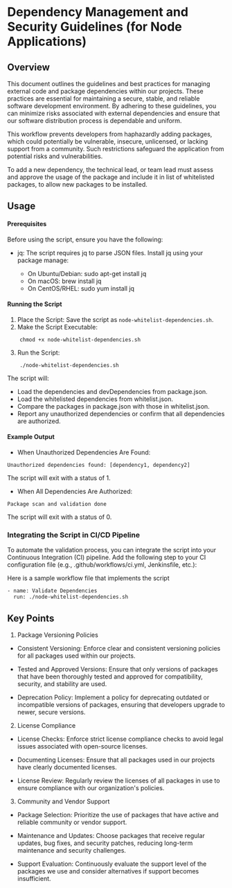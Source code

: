 # Dependency Management and Security Guidelines (for Node Applications)

## Overview
This document outlines the guidelines and best practices for managing external code and package dependencies within our projects. These practices are essential for maintaining a secure, stable, and reliable software development environment. By adhering to these guidelines, you can minimize risks associated with external dependencies and ensure that our software distribution process is dependable and uniform.

This workflow prevents developers from haphazardly adding packages, which could potentially be vulnerable, insecure, unlicensed, or lacking support from a community. Such restrictions safeguard the application from potential risks and vulnerabilities.

To add a new dependency, the technical lead, or team lead must assess and approve the usage of the package and include it in list of whitelisted packages, to allow new packages to be installed.

## Usage
#### Prerequisites
Before using the script, ensure you have the following:
- jq: The script requires jq to parse JSON files. Install jq using your package manage:

    - On Ubuntu/Debian: sudo apt-get install jq
    - On macOS: brew install jq
    - On CentOS/RHEL: sudo yum install jq

#### Running the Script
1. Place the Script: Save the script as `node-whitelist-dependencies.sh`.
2. Make the Script Executable:
``` 
    chmod +x node-whitelist-dependencies.sh
```
3. Run the Script:
```
    ./node-whitelist-dependencies.sh
```

The script will: 
- Load the dependencies and devDependencies from package.json.
- Load the whitelisted dependencies from whitelist.json.
- Compare the packages in package.json with those in whitelist.json.
- Report any unauthorized dependencies or confirm that all dependencies are authorized.

#### Example Output
- When Unauthorized Dependencies Are Found:
```
Unauthorized dependencies found: [dependency1, dependency2]
```
The script will exit with a status of 1.

- When All Dependencies Are Authorized:
```
Package scan and validation done
```
The script will exit with a status of 0.

### Integrating the Script in CI/CD Pipeline
To automate the validation process, you can integrate the script into your Continuous Integration (CI) pipeline. Add the following step to your CI configuration file (e.g., .github/workflows/ci.yml, Jenkinsfile, etc.):

Here is a sample workflow file that implements the script
```
- name: Validate Dependencies
  run: ./node-whitelist-dependencies.sh

```

## Key Points
1. Package Versioning Policies
- Consistent Versioning: Enforce clear and consistent versioning policies for all packages used within our projects.

- Tested and Approved Versions: Ensure that only versions of packages that have been thoroughly tested and approved for compatibility, security, and stability are used.

- Deprecation Policy: Implement a policy for deprecating outdated or incompatible versions of packages, ensuring that developers upgrade to newer, secure versions.

2. License Compliance
- License Checks: Enforce strict license compliance checks to avoid legal issues associated with open-source licenses.

- Documenting Licenses: Ensure that all packages used in our projects have clearly documented licenses.

- License Review: Regularly review the licenses of all packages in use to ensure compliance with our organization's policies.

3. Community and Vendor Support
- Package Selection: Prioritize the use of packages that have active and reliable community or vendor support.

- Maintenance and Updates: Choose packages that receive regular updates, bug fixes, and security patches, reducing long-term maintenance and security challenges.

- Support Evaluation: Continuously evaluate the support level of the packages we use and consider alternatives if support becomes insufficient.


